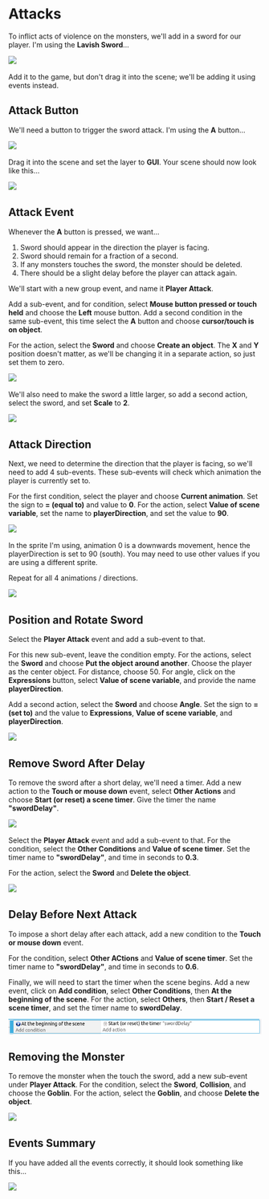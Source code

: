# Attacks

To inflict acts of violence on the monsters, we'll add in a sword for our player.
I'm using the **Lavish Sword**...

![](images/sword.png)

Add it to the game, but don't drag it into the scene; we'll be adding it using events instead.

## Attack Button

We'll need a button to trigger the sword attack.
I'm using the **A** button...

![](images/aButton.png)

Drag it into the scene and set the layer to **GUI**.
Your scene should now look like this...

![](images/aButtonAdded.png)

## Attack Event

Whenever the **A** button is pressed, we want...

1. Sword should appear in the direction the player is facing.
2. Sword should remain for a fraction of a second.
3. If any monsters touches the sword, the monster should be deleted.
4. There should be a slight delay before the player can attack again.

We'll start with a new group event, and name it **Player Attack**.

Add a sub-event, and for condition, select **Mouse button pressed or touch held** and choose the **Left** mouse button.
Add a second condition in the same sub-event, this time select the **A** button and choose **cursor/touch is on object**.

For the action, select the **Sword** and choose **Create an object**.
The **X** and **Y** position doesn't matter, as we'll be changing it in a separate action, so just set them to zero.

![](images/swordEvent1.png)

We'll also need to make the sword a little larger, so add a second action, select the sword, and set **Scale** to **2**.

![](images/swordEvent2.png)

## Attack Direction

Next, we need to determine the direction that the player is facing, so we'll need to add 4 sub-events.
These sub-events will check which animation the player is currently set to.

For the first condition, select the player and choose **Current animation**.
Set the sign to **= (equal to)** and value to **0**.
For the action, select **Value of scene variable**, set the name to **playerDirection**, and set the value to **90**.

![](images/swordEvent3.png)

<div class="tip">
In the sprite I'm using, animation 0 is a downwards movement, hence the playerDirection is set to 90 (south).
You may need to use other values if you are using a different sprite.
</div>

Repeat for all 4 animations / directions.

![](images/swordEvent4.png)

## Position and Rotate Sword

Select the **Player Attack** event and add a sub-event to that.

For this new sub-event, leave the condition empty.
For the actions, select the **Sword** and choose **Put the object around another**.
Choose the player as the center object.
For distance, choose 50.
For angle, click on the **Expressions** button, select **Value of scene variable**, and provide the name **playerDirection**.

Add a second action, select the **Sword** and choose **Angle**.
Set the sign to **= (set to)** and the value to **Expressions**, **Value of scene variable**, and **playerDirection**.

![](images/swordEvent5.png)

## Remove Sword After Delay

To remove the sword after a short delay, we'll need a timer.
Add a new action to the **Touch or mouse down** event, select **Other Actions** and choose **Start (or reset) a scene timer**.
Give the timer the name **"swordDelay"**.

![](images/swordEvent6.png)

Select the **Player Attack** event and add a sub-event to that.
For the condition, select the **Other Conditions** and **Value of scene timer**.
Set the timer name to **"swordDelay"**, and time in seconds to **0.3**.

For the action, select the **Sword** and **Delete the object**.

![](images/swordEvent7.png)

## Delay Before Next Attack

To impose a short delay after each attack, add a new condition to the **Touch or mouse down** event.

For the condition, select **Other ACtions** and **Value of scene timer**.
Set the timer name to **"swordDelay"**, and time in seconds to **0.6**.

Finally, we will need to start the timer when the scene begins.
Add a new event, click on **Add condition**, select **Other Conditions**, then **At the beginning of the scene**.
For the action, select **Others**, then **Start / Reset a scene timer**, and set the timer name to **swordDelay**.

![](images/swordDelayStart.png)

## Removing the Monster

To remove the monster when the touch the sword, add a new sub-event under **Player Attack**.
For the condition, select the **Sword**, **Collision**, and choose the **Goblin**.
For the action, select the **Goblin**, and choose **Delete the object**.

![](images/swordEvent8.png)

## Events Summary

If you have added all the events correctly, it should look something like this...

![](images/swordEventsComplete.png)
